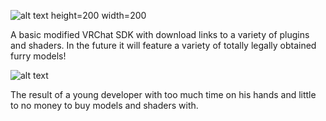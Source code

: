 
![alt text](https://cdn.discordapp.com/attachments/991794318220210258/996744531527610418/SDK_Panel_Banner.png) height=200 width=200

A basic modified VRChat SDK with download links to a variety of plugins and shaders. 
In the future it will feature a variety of totally legally obtained furry models!


![alt text](https://media.discordapp.net/attachments/991794318220210258/996745187609034833/2.png)

The result of a young developer with too much time on his hands and little to no money to buy models and shaders with.
